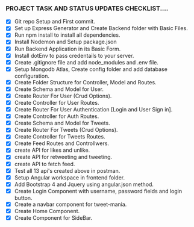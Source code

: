 ### PROJECT TASK AND STATUS UPDATES CHECKLIST....

- [x] Git repo Setup and First commit.
- [x] Set up Express Generator and Create Backend folder with Basic Files.
- [x] Run npm install to install all dependencies.
- [x] Install Nodemon and Setup package.json
- [x] Run Backend Application in its Basic Form.
- [x] Install dotEnv to pass credentails to your server.
- [x] Create .gitignore  file and add node_modules and .env file.
- [x] Setup Mongodb Atlas, Create config folder and add database configuration.
- [x] Create Folder Structure for Controller, Model and Routes.
- [x] Create Schema and Model for User.
- [x] Create Router For User (Crud Options).
- [x] Create Controller for User Routes.
- [x] Create Router For User Authentication [Login and User Sign in].
- [x] Create Controller for Auth Routes.
- [x] Create Schema and Model for Tweets.
- [x] Create Router For Tweets (Crud Options).
- [x] Create Controller for Tweets Routes.
- [x] Create Feed Routes and Controllwers.
- [x] create API for likes and unlike.
- [x] create API for retweeting and tweeting.
- [x] create API to fetch feed.
- [x] Test all 13 api's created above in postman.
- [x] Setup Angular workspace in frontend folder.
- [x] Add Bootstrap 4 and Jquery using angular.json method.
- [x] Create Login Component with username, password fields and login button.
- [x] Create a navbar component for tweet-mania.
- [x] Create Home Component.
- [x] Create Component for SideBar.
